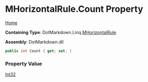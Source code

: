 # MHorizontalRule\.Count Property

[Home](../../../../README.md)

**Containing Type**: DotMarkdown\.Linq\.[MHorizontalRule](../README.md)

**Assembly**: DotMarkdown\.dll

```csharp
public int Count { get; set; }
```

### Property Value

[Int32](https://docs.microsoft.com/en-us/dotnet/api/system.int32)

